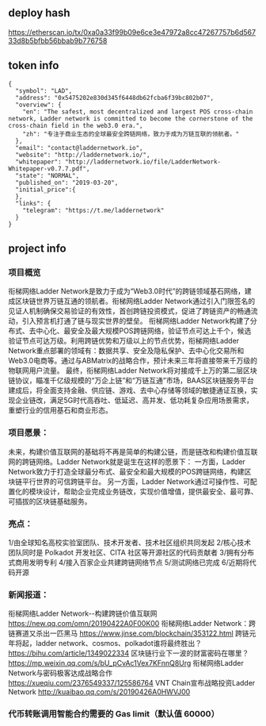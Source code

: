 ## deploy hash
https://etherscan.io/tx/0xa0a33f99b09e6ce3e47972a8cc47267757b6d56733d8b5bfbb56bbab9b776758

## token info
```
{
  "symbol": "LAD",
  "address": "0x5475202e830d345f6448db62fcba6f39bc802b07",
  "overview": {
    "en": "The safest, most decentralized and largest POS cross-chain network, Ladder network is committed to become the cornerstone of the cross-chain field in the web3.0 era.",
    "zh": "专注于商业生态的全球最安全跨链网络，致力于成为万链互联的领航者。"
  },
  "email": "contact@laddernetwork.io",
  "website": "http://laddernetwork.io/",
  "whitepaper": "http://laddernetwork.io/file/LadderNetwork-Whitepaper-v0.7.7.pdf",
  "state": "NORMAL",
  "published_on": "2019-03-20",
  "initial_price":{
  },
  "links": {
    "telegram": "https://t.me/laddernetwork"
  }
}
```

## project info
### 项目概览
衔梯网络Ladder Network是致力于成为“Web3.0时代”的跨链领域基石网络，建成区块链世界万链互通的领航者。衔梯网络Ladder Network通过引入门限签名的见证人机制确保交易验证的有效性，首创跨链投资模式，促进了跨链资产的畅通流动，引入预言机打通了链与现实世界的壁垒。
衔梯网络Ladder Network构建了分布式、去中心化、最安全及最大规模POS跨链网络，验证节点可达上千个，候选验证节点可达万级。利用跨链优势和万级以上的节点优势，衔梯网络Ladder Network重点部署的领域有：数据共享、安全及隐私保护、去中心化交易所和Web3.0电商等。通过与ABMatrix的战略合作，预计未来三年将直接带来千万级的物联网用户流量。
最终，衔梯网络Ladder Network将对接成千上万的第二层区块链协议，瞄准千亿级规模的“万企上链”和“万链互通”市场，BAAS区块链服务平台建成后，将全面支持金融、供应链、游戏、去中心存储等领域的敏捷通证互换，实现企业链改，满足5G时代高吞吐、低延迟、高并发、低功耗复杂应用场景需求，重塑行业的信用基石和商业形态。
 
### 项目愿景：
未来，构建价值互联网的基础将不再是简单的构建公链，而是链改和构建价值互联网的跨链网络。Ladder Network就是诞生在这样的愿景下：
一方面，Ladder Network致力于打造全球最分布式、最安全和最大规模的POS跨链网络，构建区块链平行世界的可信跨链平台。
另一方面，Ladder Network通过可操作性、可配置化的模块设计，帮助企业完成业务链改，实现价值增值，提供最安全、最可靠、可插拔的区块链基础服务。
 
### 亮点：
1/由全球知名高校实验室团队、技术开发者、技术社区组织共同发起
2/核心技术团队同时是 Polkadot 开发社区、CITA 社区等开源社区的代码贡献者
3/拥有分布式商用发明专利
4/接入百家企业共建跨链网络节点
5/测试网络已完成
6/近期将代码开源

### 新闻报道：
衔梯网络Ladder Network--构建跨链价值互联网
https://new.qq.com/omn/20190422A0F00K00
衔梯网络Ladder Network：跨链赛道又杀出一匹黑马
https://www.jinse.com/blockchain/353122.html
跨链元年将起，ladder network、cosmos、polkadot谁将最终胜出？
https://bihu.com/article/1349022334
区块链行业下一波的财富密码在哪里？
https://mp.weixin.qq.com/s/bU_pCvAc1Vex7KFnnQ8Urg
衔梯网络Ladder Network与密码极客达成战略合作
https://xueqiu.com/2376549337/125586764
VNT Chain宣布战略投资Ladder Network
http://kuaibao.qq.com/s/20190426A0HWVJ00

### 代币转账调用智能合约需要的 Gas limit（默认值 60000）